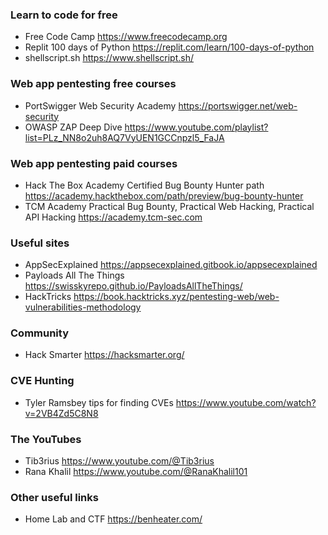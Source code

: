 ### Learn to code for free
- Free Code Camp https://www.freecodecamp.org
- Replit 100 days of Python https://replit.com/learn/100-days-of-python
- shellscript.sh https://www.shellscript.sh/

### Web app pentesting free courses
- PortSwigger Web Security Academy https://portswigger.net/web-security
- OWASP ZAP Deep Dive https://www.youtube.com/playlist?list=PLz_NN8o2uh8AQ7VyUEN1GCCnpzl5_FaJA

### Web app pentesting paid courses
- Hack The Box Academy Certified Bug Bounty Hunter path https://academy.hackthebox.com/path/preview/bug-bounty-hunter
- TCM Academy Practical Bug Bounty, Practical Web Hacking, Practical API Hacking https://academy.tcm-sec.com

### Useful sites
- AppSecExplained https://appsecexplained.gitbook.io/appsecexplained
- Payloads All The Things https://swisskyrepo.github.io/PayloadsAllTheThings/
- HackTricks https://book.hacktricks.xyz/pentesting-web/web-vulnerabilities-methodology

### Community
- Hack Smarter https://hacksmarter.org/

### CVE Hunting
- Tyler Ramsbey tips for finding CVEs https://www.youtube.com/watch?v=2VB4Zd5C8N8

### The YouTubes
- Tib3rius https://www.youtube.com/@Tib3rius
- Rana Khalil https://www.youtube.com/@RanaKhalil101

### Other useful links
- Home Lab and CTF https://benheater.com/ 

